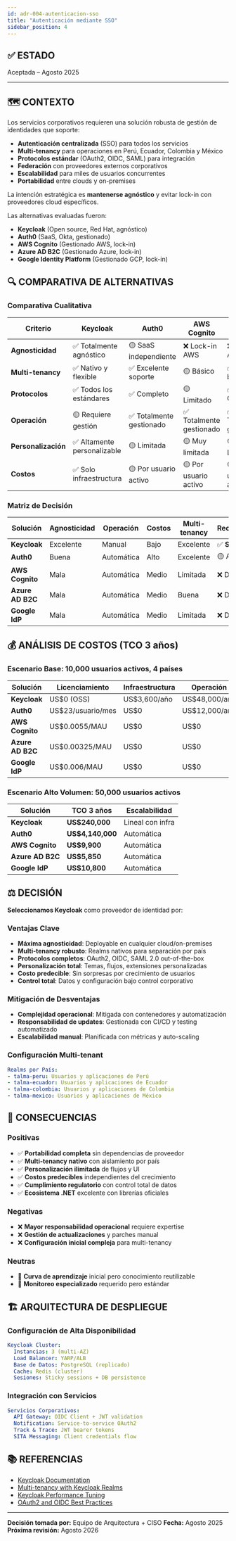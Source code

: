 ```yaml
---
id: adr-004-autenticacion-sso
title: "Autenticación mediante SSO"
sidebar_position: 4
---
```


## ✅ ESTADO

Aceptada – Agosto 2025

---

## 🗺️ CONTEXTO

Los servicios corporativos requieren una solución robusta de gestión de identidades que soporte:

- **Autenticación centralizada** (SSO) para todos los servicios
- **Multi-tenancy** para operaciones en Perú, Ecuador, Colombia y México
- **Protocolos estándar** (OAuth2, OIDC, SAML) para integración
- **Federación** con proveedores externos corporativos
- **Escalabilidad** para miles de usuarios concurrentes
- **Portabilidad** entre clouds y on-premises

La intención estratégica es **mantenerse agnóstico** y evitar lock-in con proveedores cloud específicos.

Las alternativas evaluadas fueron:

- **Keycloak** (Open source, Red Hat, agnóstico)
- **Auth0** (SaaS, Okta, gestionado)
- **AWS Cognito** (Gestionado AWS, lock-in)
- **Azure AD B2C** (Gestionado Azure, lock-in)
- **Google Identity Platform** (Gestionado GCP, lock-in)

## 🔍 COMPARATIVA DE ALTERNATIVAS

### Comparativa Cualitativa

| Criterio | Keycloak | Auth0 | AWS Cognito | Azure AD B2C | Google IdP |
|----------|----------|-------|-------------|--------------|------------|
| **Agnosticidad** | ✅ Totalmente agnóstico | 🟡 SaaS independiente | ❌ Lock-in AWS | ❌ Lock-in Azure | ❌ Lock-in GCP |
| **Multi-tenancy** | ✅ Nativo y flexible | ✅ Excelente soporte | 🟡 Básico | ✅ Muy bueno | 🟡 Básico |
| **Protocolos** | ✅ Todos los estándares | ✅ Completo | 🟡 Limitado | ✅ Completo | 🟡 Limitado |
| **Operación** | 🟡 Requiere gestión | ✅ Totalmente gestionado | ✅ Totalmente gestionado | ✅ Totalmente gestionado | ✅ Totalmente gestionado |
| **Personalización** | ✅ Altamente personalizable | 🟡 Limitada | 🟡 Muy limitada | 🟡 Limitada | 🟡 Muy limitada |
| **Costos** | ✅ Solo infraestructura | 🟡 Por usuario activo | 🟡 Por usuario activo | 🟡 Por usuario activo | 🟡 Por usuario activo |

### Matriz de Decisión

| Solución | Agnosticidad | Operación | Costos | Multi-tenancy | Recomendación |
|----------|--------------|-----------|--------|---------------|---------------|
| **Keycloak** | Excelente | Manual | Bajo | Excelente | ✅ **Seleccionada** |
| **Auth0** | Buena | Automática | Alto | Excelente | 🟡 Alternativa |
| **AWS Cognito** | Mala | Automática | Medio | Limitada | ❌ Descartada |
| **Azure AD B2C** | Mala | Automática | Medio | Buena | ❌ Descartada |
| **Google IdP** | Mala | Automática | Medio | Limitada | ❌ Descartada |

## 💰 ANÁLISIS DE COSTOS (TCO 3 años)

### Escenario Base: 10,000 usuarios activos, 4 países

| Solución | Licenciamiento | Infraestructura | Operación | TCO 3 años |
|----------|----------------|-----------------|-----------|------------|
| **Keycloak** | US$0 (OSS) | US$3,600/año | US$48,000/año | **US$154,800** |
| **Auth0** | US$23/usuario/mes | US$0 | US$12,000/año | **US$864,000** |
| **AWS Cognito** | US$0.0055/MAU | US$0 | US$0 | **US$1,980/año** |
| **Azure AD B2C** | US$0.00325/MAU | US$0 | US$0 | **US$1,170/año** |
| **Google IdP** | US$0.006/MAU | US$0 | US$0 | **US$2,160/año** |

### Escenario Alto Volumen: 50,000 usuarios activos

| Solución | TCO 3 años | Escalabilidad |
|----------|------------|---------------|
| **Keycloak** | **US$240,000** | Lineal con infra |
| **Auth0** | **US$4,140,000** | Automática |
| **AWS Cognito** | **US$9,900** | Automática |
| **Azure AD B2C** | **US$5,850** | Automática |
| **Google IdP** | **US$10,800** | Automática |

## ⚖️ DECISIÓN

**Seleccionamos Keycloak** como proveedor de identidad por:

### Ventajas Clave

- **Máxima agnosticidad**: Deployable en cualquier cloud/on-premises
- **Multi-tenancy robusto**: Realms nativos para separación por país
- **Protocolos completos**: OAuth2, OIDC, SAML 2.0 out-of-the-box
- **Personalización total**: Temas, flujos, extensiones personalizadas
- **Costo predecible**: Sin sorpresas por crecimiento de usuarios
- **Control total**: Datos y configuración bajo control corporativo

### Mitigación de Desventajas

- **Complejidad operacional**: Mitigada con contenedores y automatización
- **Responsabilidad de updates**: Gestionada con CI/CD y testing automatizado
- **Escalabilidad manual**: Planificada con métricas y auto-scaling

### Configuración Multi-tenant

```yaml
Realms por País:
- talma-peru: Usuarios y aplicaciones de Perú
- talma-ecuador: Usuarios y aplicaciones de Ecuador
- talma-colombia: Usuarios y aplicaciones de Colombia
- talma-mexico: Usuarios y aplicaciones de México
```

## 🔄 CONSECUENCIAS

### Positivas

- ✅ **Portabilidad completa** sin dependencias de proveedor
- ✅ **Multi-tenancy nativo** con aislamiento por país
- ✅ **Personalización ilimitada** de flujos y UI
- ✅ **Costos predecibles** independientes del crecimiento
- ✅ **Cumplimiento regulatorio** con control total de datos
- ✅ **Ecosistema .NET** excelente con librerías oficiales

### Negativas

- ❌ **Mayor responsabilidad operacional** requiere expertise
- ❌ **Gestión de actualizaciones** y parches manual
- ❌ **Configuración inicial compleja** para multi-tenancy

### Neutras

- 🔄 **Curva de aprendizaje** inicial pero conocimiento reutilizable
- 🔄 **Monitoreo especializado** requerido pero estándar

## 🏗️ ARQUITECTURA DE DESPLIEGUE

### Configuración de Alta Disponibilidad

```yaml
Keycloak Cluster:
  Instancias: 3 (multi-AZ)
  Load Balancer: YARP/ALB
  Base de Datos: PostgreSQL (replicado)
  Cache: Redis (cluster)
  Sesiones: Sticky sessions + DB persistence
```

### Integración con Servicios

```yaml
Servicios Corporativos:
  API Gateway: OIDC Client + JWT validation
  Notification: Service-to-service OAuth2
  Track & Trace: JWT bearer tokens
  SITA Messaging: Client credentials flow
```

## 📚 REFERENCIAS

- [Keycloak Documentation](https://www.keycloak.org/documentation)
- [Multi-tenancy with Keycloak Realms](https://www.keycloak.org/docs/latest/server_admin/#_realms)
- [Keycloak Performance Tuning](https://www.keycloak.org/docs/latest/server_installation/#_clustering)
- [OAuth2 and OIDC Best Practices](https://datatracker.ietf.org/doc/html/draft-ietf-oauth-security-topics)

---

**Decisión tomada por:** Equipo de Arquitectura + CISO
**Fecha:** Agosto 2025
**Próxima revisión:** Agosto 2026
